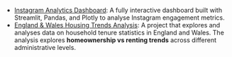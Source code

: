 - [Instagram Analytics Dashboard](https://github.com/ChiomaScripts/Instagram_Analytics_Dashboard/blob/main/README.md): A fully interactive dashboard built with Streamlit, Pandas, and Plotly to analyse Instagram engagement metrics.
- [England & Wales Housing Trends Analysis](https://github.com/ChiomaScripts/England-Wales-2021-Housing-Trends/blob/main/README.md): A project that explores and analyses data on household tenure statistics in England and Wales. The analysis explores **homeownership vs renting trends** across different administrative levels.
